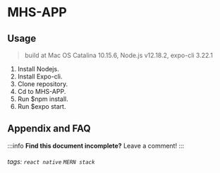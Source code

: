 MHS-APP
===

## Usage

> build at Mac OS Catalina 10.15.6, Node.js v12.18.2, expo-cli 3.22.1

1. Install Nodejs.
2. Install Expo-cli.
3. Clone repository.
4. Cd to MHS-APP.
5. Run $npm install.
6. Run $expo start.

## Appendix and FAQ

:::info
**Find this document incomplete?** Leave a comment!
:::

###### tags: `react native` `MERN stack`
